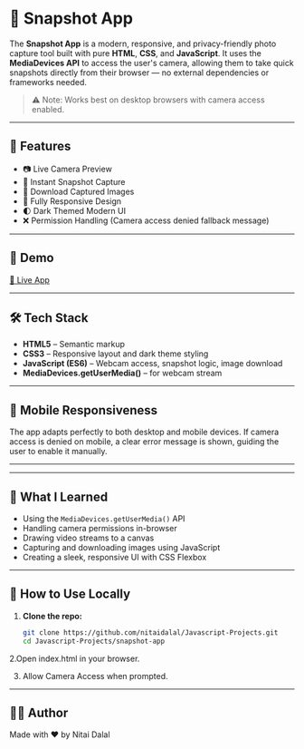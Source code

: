 # 📸 Snapshot App

The **Snapshot App** is a modern, responsive, and privacy-friendly photo capture tool built with pure **HTML**, **CSS**, and **JavaScript**. It uses the **MediaDevices API** to access the user's camera, allowing them to take quick snapshots directly from their browser — no external dependencies or frameworks needed.

> ⚠️ Note: Works best on desktop browsers with camera access enabled.

---

## 🚀 Features

- 📷 Live Camera Preview  
- 📸 Instant Snapshot Capture  
- 💾 Download Captured Images  
- 📱 Fully Responsive Design  
- 🌓 Dark Themed Modern UI  
- ❌ Permission Handling (Camera access denied fallback message)

---

## 📸 Demo

[🔗 Live App](https://nd-snapshot-app.netlify.app/)  


---

## 🛠️ Tech Stack

- **HTML5** – Semantic markup  
- **CSS3** – Responsive layout and dark theme styling  
- **JavaScript (ES6)** – Webcam access, snapshot logic, image download  
- **MediaDevices.getUserMedia()** – for webcam stream

---

## 📱 Mobile Responsiveness

The app adapts perfectly to both desktop and mobile devices. If camera access is denied on mobile, a clear error message is shown, guiding the user to enable it manually.

---


---

## 🧠 What I Learned

- Using the `MediaDevices.getUserMedia()` API  
- Handling camera permissions in-browser  
- Drawing video streams to a canvas  
- Capturing and downloading images using JavaScript  
- Creating a sleek, responsive UI with CSS Flexbox

---

## 📌 How to Use Locally

1. **Clone the repo:**
   ```bash
   git clone https://github.com/nitaidalal/Javascript-Projects.git
   cd Javascript-Projects/snapshot-app
   ```
2.Open index.html in your browser.

3. Allow Camera Access when prompted.
---
## 🙋‍♂️ Author
Made with ❤️ by Nitai Dalal



